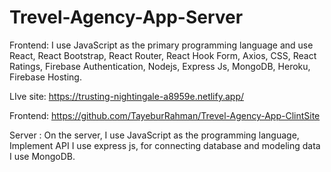# Trevel-Agency-App-Server
Frontend: I use JavaScript as the primary programming language and use  React, React Bootstrap, React Router, React Hook Form, Axios, CSS, React Ratings, Firebase Authentication, Nodejs, Express Js, MongoDB, Heroku, Firebase Hosting.

LIve site: https://trusting-nightingale-a8959e.netlify.app/

Frontend: https://github.com/TayeburRahman/Trevel-Agency-App-ClintSite

Server : 
On the server, I use JavaScript as the programming language, Implement API I use express js, for connecting database and modeling data I use MongoDB.
